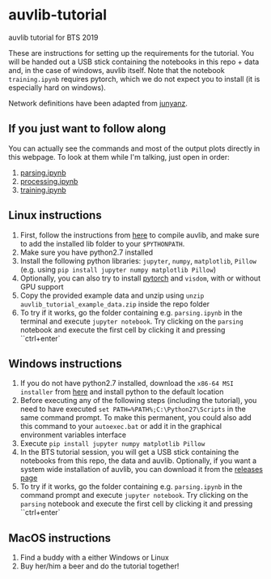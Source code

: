 # auvlib-tutorial

auvlib tutorial for BTS 2019

These are instructions for setting up the requirements for the tutorial. You will be handed out a USB stick containing the notebooks in this repo + data and, in the case of windows, auvlib itself. Note that the notebook `training.ipynb` requires pytorch, which we do not expect you to install (it is especially hard on windows).

Network definitions have been adapted from [junyanz](https://github.com/junyanz/pytorch-CycleGAN-and-pix2pix).

## If you just want to follow along

You can actually see the commands and most of the output plots directly in this webpage.
To look at them while I'm talking, just open in order:

1. [parsing.ipynb](https://github.com/nilsbore/auvlib-tutorial/blob/master/parsing.ipynb)
2. [processing.ipynb](https://github.com/nilsbore/auvlib-tutorial/blob/master/processing.ipynb)
3. [training.ipynb](https://github.com/nilsbore/auvlib-tutorial/blob/master/training.ipynb)

## Linux instructions

1. First, follow the instructions from [here](https://github.com/nilsbore/auvlib#dependencies) to compile auvlib, and make sure to add the installed lib folder to your `$PYTHONPATH`.
2. Make sure you have python2.7 installed
3. Install the following python libraries: `jupyter`, `numpy`, `matplotlib`, `Pillow` (e.g. using `pip install jupyter numpy matplotlib Pillow`)
4. Optionally, you can also try to install [pytorch](https://pytorch.org/) and `visdom`, with or without GPU support
5. Copy the provided example data and unzip using `unzip auvlib_tutorial_example_data.zip` inside the repo folder
6. To try if it works, go the folder containing e.g. `parsing.ipynb` in the terminal and execute `jupyter notebook`. Try clicking on the `parsing` notebook and execute the first cell by clicking it and pressing ``ctrl+enter`

## Windows instructions

1. If you do not have python2.7 installed, download the `x86-64 MSI installer` from [here](https://www.python.org/downloads/release/python-2716/) and install python to the default location
2. Before executing any of the following steps (including the tutorial), you need to have executed `set PATH=%PATH%;C:\Python27\Scripts` in the same command prompt. To make this permanent, you could also add this command to your `autoexec.bat` or add it in the graphical environment variables interface
3. Execute `pip install jupyter numpy matplotlib Pillow`
4. In the BTS tutorial session, you will get a USB stick containing the notebooks from this repo, the data and auvlib. Optionally, if you want a system wide installation of auvlib, you can download it from the [releases page](https://github.com/nilsbore/auvlib/releases)
5. To try if it works, go the folder containing e.g. `parsing.ipynb` in the command prompt and execute `jupyter notebook`. Try clicking on the `parsing` notebook and execute the first cell by clicking it and pressing ``ctrl+enter`

## MacOS instructions

1. Find a buddy with a either Windows or Linux
2. Buy her/him a beer and do the tutorial together!
